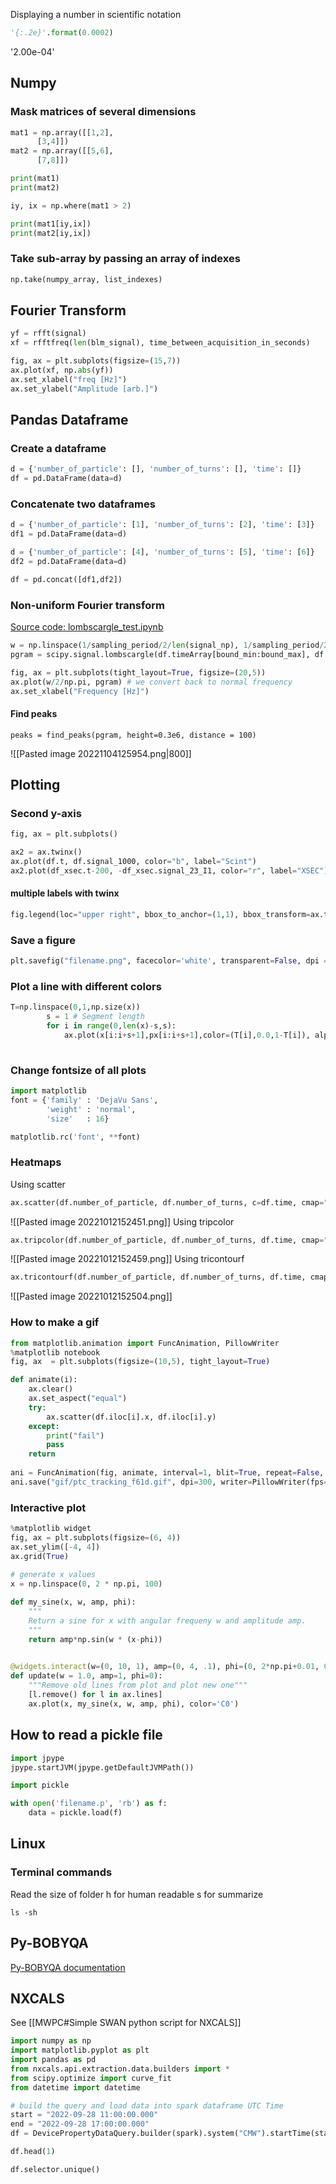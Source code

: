 
Displaying a number in scientific notation

``` python
'{:.2e}'.format(0.0002)
```

'2.00e-04'

## Numpy

### Mask matrices of several dimensions
```python
mat1 = np.array([[1,2],
      [3,4]])
mat2 = np.array([[5,6],
      [7,8]])

print(mat1)
print(mat2)

iy, ix = np.where(mat1 > 2)

print(mat1[iy,ix])
print(mat2[iy,ix])
```

### Take sub-array by passing an array of indexes

```python
np.take(numpy_array, list_indexes)
```

## Fourier Transform

``` python
yf = rfft(signal)
xf = rfftfreq(len(blm_signal), time_between_acquisition_in_seconds)

fig, ax = plt.subplots(figsize=(15,7))
ax.plot(xf, np.abs(yf))
ax.set_xlabel("freq [Hz]")
ax.set_ylabel("Amplitude [arb.]")
```

## Pandas Dataframe

### Create a dataframe

```python
d = {'number_of_particle': [], 'number_of_turns': [], 'time': []}
df = pd.DataFrame(data=d)
```

### Concatenate two dataframes

```python
d = {'number_of_particle': [1], 'number_of_turns': [2], 'time': [3]}
df1 = pd.DataFrame(data=d)

d = {'number_of_particle': [4], 'number_of_turns': [5], 'time': [6]}
df2 = pd.DataFrame(data=d)

df = pd.concat([df1,df2])
```


### Non-uniform Fourier transform

[Source code: lombscargle_test.ipynb](https://gitlab.cern.ch/tbass/md-8923/-/blob/master/spill_data_bxscal/lombscargle_test.ipynb)
```python
w = np.linspace(1/sampling_period/2/len(signal_np), 1/sampling_period/2, 100000)*2*np.pi # This is in angular frequency w=2*pi*f, the lowest frequency is sampling_frequency/Number_of_FFT_point
pgram = scipy.signal.lombscargle(df.timeArray[bound_min:bound_max], df.BXSCAL_signal[bound_min:bound_max], w)

fig, ax = plt.subplots(tight_layout=True, figsize=(20,5))
ax.plot(w/2/np.pi, pgram) # we convert back to normal frequency
ax.set_xlabel("Frequency [Hz]")
```

#### Find peaks
```
peaks = find_peaks(pgram, height=0.3e6, distance = 100)
```

![[Pasted image 20221104125954.png|800]]

## Plotting

### Second y-axis

```python
fig, ax = plt.subplots()

ax2 = ax.twinx()
ax.plot(df.t, df.signal_1000, color="b", label="Scint")
ax2.plot(df_xsec.t-200, -df_xsec.signal_23_I1, color="r", label="XSEC")

```

#### multiple labels with twinx

``` python
fig.legend(loc="upper right", bbox_to_anchor=(1,1), bbox_transform=ax.transAxes)
```

### Save a figure

```python
plt.savefig("filename.png", facecolor='white', transparent=False, dpi = 150, bbox_inches='tight')
```

### Plot a line with different colors

```python
T=np.linspace(0,1,np.size(x))
        s = 1 # Segment length
        for i in range(0,len(x)-s,s):
            ax.plot(x[i:i+s+1],px[i:i+s+1],color=(T[i],0.0,1-T[i]), alpha=T[i], lw=2, marker="o", ms = 6*T[i])
            
```

### Change fontsize of all plots

```python
import matplotlib
font = {'family' : 'DejaVu Sans',
        'weight' : 'normal',
        'size'   : 16}

matplotlib.rc('font', **font)
```

### Heatmaps

Using scatter
```python
ax.scatter(df.number_of_particle, df.number_of_turns, c=df.time, cmap="magma", s=30)
```
![[Pasted image 20221012152451.png]]
Using tripcolor
```python
ax.tripcolor(df.number_of_particle, df.number_of_turns, df.time, cmap="magma")
```
![[Pasted image 20221012152459.png]]
Using tricontourf
```python
ax.tricontourf(df.number_of_particle, df.number_of_turns, df.time, cmap="magma")
```

![[Pasted image 20221012152504.png]]


### How to make a gif

```python
from matplotlib.animation import FuncAnimation, PillowWriter
%matplotlib notebook
fig, ax  = plt.subplots(figsize=(10,5), tight_layout=True)

def animate(i):
    ax.clear()
    ax.set_aspect("equal")
    try:
        ax.scatter(df.iloc[i].x, df.iloc[i].y)
    except:
        print("fail")
        pass
    return
    
ani = FuncAnimation(fig, animate, interval=1, blit=True, repeat=False, frames=len(df))
ani.save("gif/ptc_tracking_f61d.gif", dpi=300, writer=PillowWriter(fps=10))
```

### Interactive plot

``` python
%matplotlib widget
fig, ax = plt.subplots(figsize=(6, 4))
ax.set_ylim([-4, 4])
ax.grid(True)
 
# generate x values
x = np.linspace(0, 2 * np.pi, 100)

def my_sine(x, w, amp, phi):
    """
    Return a sine for x with angular frequeny w and amplitude amp.
    """
    return amp*np.sin(w * (x-phi))
 

@widgets.interact(w=(0, 10, 1), amp=(0, 4, .1), phi=(0, 2*np.pi+0.01, 0.01))
def update(w = 1.0, amp=1, phi=0):
    """Remove old lines from plot and plot new one"""
    [l.remove() for l in ax.lines]
    ax.plot(x, my_sine(x, w, amp, phi), color='C0')
```

## How to read a pickle file

``` python
import jpype
jpype.startJVM(jpype.getDefaultJVMPath())

import pickle

with open('filename.p', 'rb') as f:
    data = pickle.load(f)
```


## Linux
### Terminal commands
Read the size of folder
h for human readable
s for summarize
``` console
ls -sh
```

## Py-BOBYQA

[Py-BOBYQA documentation](https://numericalalgorithmsgroup.github.io/pybobyqa/build/html/index.html)

## NXCALS

See [[MWPC#Simple SWAN python script for NXCALS]]

``` python
import numpy as np
import matplotlib.pyplot as plt
import pandas as pd
from nxcals.api.extraction.data.builders import *
from scipy.optimize import curve_fit
from datetime import datetime

# build the query and load data into spark dataframe UTC Time
start = "2022-09-28 11:00:00.000"
end = "2022-09-28 17:00:00.000"
df = DevicePropertyDataQuery.builder(spark).system("CMW").startTime(start).endTime(end).entity().parameter("F61.BLM008-ST/Samples").build().toPandas()

df.head(1)

df.selector.unique()
```